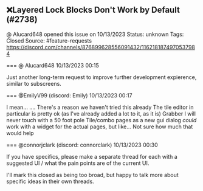 ## ❌Layered Lock Blocks Don't Work by Default (#2738)
@ Alucard648 opened this issue on 10/13/2023
Status: unknown
Tags: Closed
Source: #feature-requests https://discord.com/channels/876899628556091432/1162181874970537984


=== @ Alucard648 10/13/2023 00:15

Just another long-term request to improve further development expierence, similar to subscreens.

=== @EmilyV99 (discord: Emily) 10/13/2023 00:17

I mean...
.... There's a reason we haven't tried this already
The tile editor in particular is pretty ok (as I've already added a lot to it, as it is)
Grabber I will never touch with a 50 foot pole
Tile/combo pages as a new gui dialog *could* work with a widget for the actual pages, but like... Not sure how much that would help

=== @connorjclark (discord: connorclark) 10/13/2023 00:30

If you have specifics, please make a separate thread for each with a suggested UI / what the pain points are of the current UI.

I'll mark this closed as being too broad, but happy to talk more about specific ideas in their own threads.
